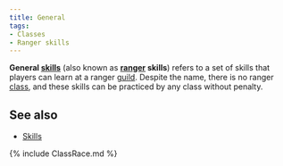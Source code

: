```yaml
---
title: General
tags:
- Classes
- Ranger skills
---
```


**General [skills](skill "wikilink")** (also known as
**[ranger](ranger "wikilink") skills**) refers to a set of skills that
players can learn at a ranger [guild](guild "wikilink"). Despite the
name, there is no ranger [class](class "wikilink"), and these skills can
be practiced by any class without penalty.

## See also

- [Skills](Skill "wikilink")

{% include ClassRace.md %}
